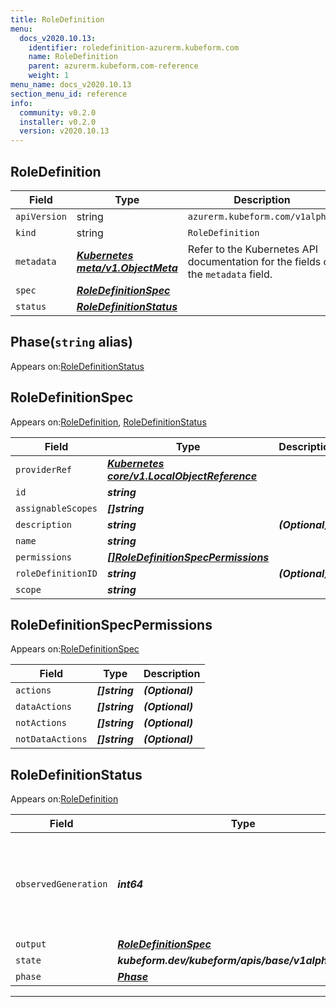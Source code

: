 ```yaml
---
title: RoleDefinition
menu:
  docs_v2020.10.13:
    identifier: roledefinition-azurerm.kubeform.com
    name: RoleDefinition
    parent: azurerm.kubeform.com-reference
    weight: 1
menu_name: docs_v2020.10.13
section_menu_id: reference
info:
  community: v0.2.0
  installer: v0.2.0
  version: v2020.10.13
---
```


## RoleDefinition
| Field | Type | Description |
| ------ | ----- | ----------- |
| `apiVersion` | string | `azurerm.kubeform.com/v1alpha1` |
|    `kind` | string | `RoleDefinition` |
| `metadata` | ***[Kubernetes meta/v1.ObjectMeta](https://kubernetes.io/docs/reference/generated/kubernetes-api/v1.13/#objectmeta-v1-meta)***|Refer to the Kubernetes API documentation for the fields of the `metadata` field.|
| `spec` | ***[RoleDefinitionSpec](#roledefinitionspec)***||
| `status` | ***[RoleDefinitionStatus](#roledefinitionstatus)***||
## Phase(`string` alias)

Appears on:[RoleDefinitionStatus](#roledefinitionstatus)

## RoleDefinitionSpec

Appears on:[RoleDefinition](#roledefinition), [RoleDefinitionStatus](#roledefinitionstatus)

| Field | Type | Description |
| ------ | ----- | ----------- |
| `providerRef` | ***[Kubernetes core/v1.LocalObjectReference](https://kubernetes.io/docs/reference/generated/kubernetes-api/v1.13/#localobjectreference-v1-core)***||
| `id` | ***string***||
| `assignableScopes` | ***[]string***||
| `description` | ***string***| ***(Optional)*** |
| `name` | ***string***||
| `permissions` | ***[[]RoleDefinitionSpecPermissions](#roledefinitionspecpermissions)***||
| `roleDefinitionID` | ***string***| ***(Optional)*** |
| `scope` | ***string***||
## RoleDefinitionSpecPermissions

Appears on:[RoleDefinitionSpec](#roledefinitionspec)

| Field | Type | Description |
| ------ | ----- | ----------- |
| `actions` | ***[]string***| ***(Optional)*** |
| `dataActions` | ***[]string***| ***(Optional)*** |
| `notActions` | ***[]string***| ***(Optional)*** |
| `notDataActions` | ***[]string***| ***(Optional)*** |
## RoleDefinitionStatus

Appears on:[RoleDefinition](#roledefinition)

| Field | Type | Description |
| ------ | ----- | ----------- |
| `observedGeneration` | ***int64***| ***(Optional)*** Resource generation, which is updated on mutation by the API Server.|
| `output` | ***[RoleDefinitionSpec](#roledefinitionspec)***| ***(Optional)*** |
| `state` | ***kubeform.dev/kubeform/apis/base/v1alpha1.State***| ***(Optional)*** |
| `phase` | ***[Phase](#phase)***| ***(Optional)*** |
---

